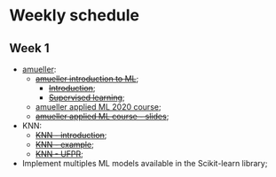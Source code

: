# Weekly schedule

## Week 1
- [amueller](https://github.com/amueller):
    - ~~[amueller introduction to ML](https://github.com/amueller/introduction_to_ml_with_python)~~;
      - ~~[Introduction](https://github.com/amueller/introduction_to_ml_with_python/blob/master/01-introduction.ipynb)~~;
      - ~~[Supervised learning](https://github.com/amueller/introduction_to_ml_with_python/blob/master/02-supervised-learning.ipynb)~~;
  - [amueller applied ML 2020 course](https://www.youtube.com/playlist?list=PL_pVmAaAnxIRnSw6wiCpSvshFyCREZmlM);
  - ~~[amueller applied ML course - slides](https://amueller.github.io/COMS4995-s20/slides/aml-01-introduction/#1)~~;
- KNN:
  - ~~[KNN - introduction](https://www.youtube.com/watch?v=gJK4fmCvcWY)~~;
  - ~~[KNN - example](https://www.youtube.com/watch?v=zvmbB3315Ko)~~;
  - ~~[KNN - UFPR](https://www.inf.ufpr.br/dagoncalves/IA05.pdf)~~;
- Implement multiples ML models available in the Scikit-learn library;